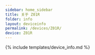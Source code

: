 ```yaml
---
sidebar: home_sidebar
title: 关于 Z01R
folder: info
layout: deviceinfo
permalink: /devices/Z01R/
device: Z01R
---
```

{% include templates/device_info.md %}
